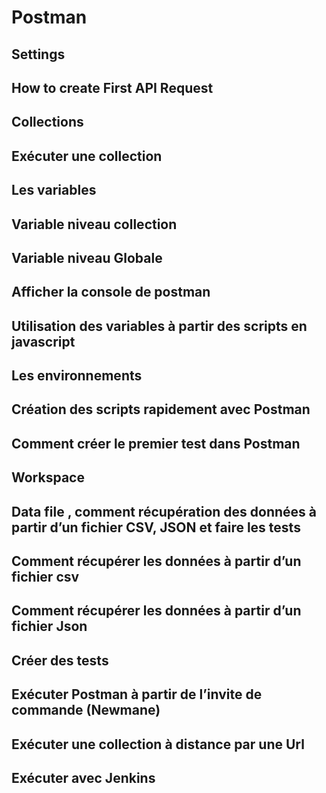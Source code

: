 # Postman
## Settings 
## How to create First API Request 
## Collections 
## Exécuter une collection 
## Les variables 
## 	Variable niveau collection 
## 	Variable niveau Globale 
## 	Afficher la console de postman 
## Utilisation des variables à partir des scripts en javascript 
## Les environnements 
## Création des scripts rapidement avec Postman 
## Comment créer le premier test dans Postman 
## Workspace 
## Data file , comment récupération des données à partir d’un fichier CSV, JSON et faire les tests 
## 	Comment récupérer les données à partir d’un fichier csv 
## 	Comment récupérer les données à partir d’un fichier Json 
## 	Créer des tests 
## Exécuter Postman à partir de l’invite de commande (Newmane) 
## Exécuter une collection à distance par une Url 
## Exécuter avec Jenkins
